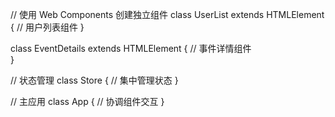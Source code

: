 // 使用 Web Components 创建独立组件
class UserList extends HTMLElement {
  // 用户列表组件
}

class EventDetails extends HTMLElement {
  // 事件详情组件  
}

// 状态管理
class Store {
  // 集中管理状态
}

// 主应用
class App {
  // 协调组件交互
}